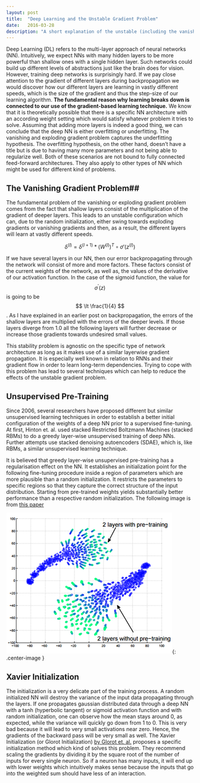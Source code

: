 ```yaml
---
layout: post
title:  "Deep Learning and the Unstable Gradient Problem"
date:   2016-03-28
description: "A short explanation of the unstable (including the vanishing) gradient problem."
---
```

Deep Learning (DL) refers to the multi-layer approach of neural networks (NN). Intuitively, we expect NNs with many hidden layers to be more powerful than shallow ones with a single hidden layer. Such networks could build up different levels of abstractions just like the brain does for vision. However, training deep networks is surprisingly hard. If we pay close attention to the gradient of different layers during backpropagation we would discover how our different layers are learning in vastly different speeds, which is the size of the gradient and thus the step-size of our learning algorithm. __The fundamental reason why learning breaks down is connected to our use of the gradient-based learning technique.__ We know that it is theoretically possible that there is a specific NN architecture with an according weight setting which would satisfy whatever problem it tries to solve. Assuming that adding more layers is indeed a good thing, we can conclude that the deep NN is either overfitting or underfitting. The vanishing and exploding gradient problem captures the underfitting hypothesis. The overfitting hypothesis, on the other hand, doesn’t have a title but is due to having many more parameters and not being able to regularize well. Both of these scenarios are not bound to fully connected feed-forward architectures. They also apply to other types of NN which might be used for different kind of problems.

## The Vanishing Gradient Problem##
The fundamental problem of the vanishing or exploding gradient problem comes from the fact that shallow layers consist of the multiplication of the gradient of deeper layers. This leads to an unstable configuration which can, due to the random initialization, either swing towards exploding gradients or vanishing gradients and then, as a result, the different layers will learn at vastly different speeds.  

$$
\delta^{(l)} = \delta^{(l+1)} * (W^{(l)})^T \circ \sigma'(z^{(l)}) 
$$

If we have several layers in our NN, then our error backpropagating through the network will consist of more and more factors. These factors consist of the current weights of the network, as well as, the values of the derivative of our activation function. In the case of the sigmoid function, the value for $$\sigma ^\prime (z)$$ is going to be $$ \lt \frac{1}{4} $$. As I have explained in an earlier post on backpropagation, the errors of the shallow layers are multiplied with the errors of the deeper levels. If those layers diverge from 1.0 all the following layers will further decrease or increase those gradients towards undesired small values.

This stability problem is agnostic on the specific type of network architecture as long as it makes use of a similar layerwise gradient propagation. It is especially well known in relation to RNNs and their gradient flow in order to learn long-term dependencies. Trying to cope with this problem has lead to several techniques which can help to reduce the effects of the unstable gradient problem. 

## Unsupervised Pre-Training ##
Since 2006, several researchers have proposed different but similar unsupervised learning techniques in order to establish a better initial configuration of the weights of a deep NN prior to a supervised fine-tuning. At first, Hinton et. al. used stacked Restricted Boltzmann Machines (stacked RBMs) to do a greedy layer-wise unsupervised training of deep NNs. Further attempts use stacked denoising autoencoders (SDAE), which is, like RBMs, a similar unsupervised learning technique.

It is believed that greedy layer-wise unsupervised pre-training has a regularisation effect on the NN. It establishes an initialization point for the following fine-tuning procedure inside a region of parameters which are more plausible than a random initialization. It restricts the parameters to specific regions so that they capture the correct structure of the input distribution. Starting from pre-trained weights yields substantially better performance than a respective random initialization. The following image is from [this paper](http://www.stat.cmu.edu/~ryantibs/journalclub/deep.pdf)

![A visualisation of the effects of unsupervised pre-training.](/images/unsupervised_pre-training.png){: .center-image }

## Xavier Initialization ##
The initialization is a very delicate part of the training process. A random initialized NN will destroy the variance of the input data propagating through the layers. If one propagates gaussian distributed data through a deep NN with a tanh (hyperbolic tangent) or sigmoid activation function and with random initialization, one can observe how the mean stays around 0, as expected, while the variance will quickly go down from 1 to 0. This is very bad because it will lead to very small activations near zero. Hence, the gradients of the backward pass will be very small as well. The Xavier Initialization (or Glorot Initialization) [by Glorot et. al.](http://jmlr.org/proceedings/papers/v9/glorot10a/glorot10a.pdf) proposes a specific initialization method which kind of solves this problem. They recommend scaling the gradients by dividing it by the square root of the number of inputs for every single neuron. So if a neuron has many inputs, it will end up with lower weights which intuitively makes sense because the inputs that go into the weighted sum should have less of an interaction.



